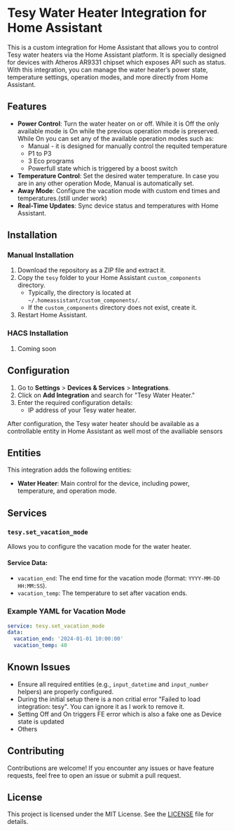 # Tesy Water Heater Integration for Home Assistant

This is a custom integration for Home Assistant that allows you to control Tesy water heaters via the Home Assistant platform. It is specially designed for devices with Atheros AR9331 chipset which exposes API such as status. With this integration, you can manage the water heater’s power state, temperature settings, operation modes, and more directly from Home Assistant.

## Features

- **Power Control**: Turn the water heater on or off. While it is Off the only available mode is On while the previous operation mode is preserved. While On you can set any of the available operation modes such as:
  - Manual - it is designed for manually control the requited temperature
  - P1 to P3 
  - 3 Eco programs
  - Powerfull state which is triggered by a boost switch
- **Temperature Control**: Set the desired water temperature. In case you are in any other operation Mode, Manual is automatically set. 
- **Away Mode**: Configure the vacation mode with custom end times and temperatures.(still under work)
- **Real-Time Updates**: Sync device status and temperatures with Home Assistant.

## Installation

### Manual Installation

1. Download the repository as a ZIP file and extract it.
2. Copy the `tesy` folder to your Home Assistant `custom_components` directory.
   - Typically, the directory is located at `~/.homeassistant/custom_components/`.
   - If the `custom_components` directory does not exist, create it.
3. Restart Home Assistant.

### HACS Installation

1. Coming soon

## Configuration

1. Go to **Settings** > **Devices & Services** > **Integrations**.
2. Click on **Add Integration** and search for "Tesy Water Heater."
3. Enter the required configuration details:
   - IP address of your Tesy water heater.

After configuration, the Tesy water heater should be available as a controllable entity in Home Assistant as well most of the availiable sensors

## Entities

This integration adds the following entities:

- **Water Heater**: Main control for the device, including power, temperature, and operation mode.

## Services

### `tesy.set_vacation_mode`

Allows you to configure the vacation mode for the water heater.

#### Service Data:

- `vacation_end`: The end time for the vacation mode (format: `YYYY-MM-DD HH:MM:SS`).
- `vacation_temp`: The temperature to set after vacation ends.

### Example YAML for Vacation Mode

```yaml
service: tesy.set_vacation_mode
data:
  vacation_end: '2024-01-01 10:00:00'
  vacation_temp: 40
```

## Known Issues

- Ensure all required entities (e.g., `input_datetime` and `input_number` helpers) are properly configured.
- During the initial setup there is a non critial error "Failed to load integration: tesy". You can ignore it as I work to remove it. 
- Setting Off and On triggers FE error which is also a fake one as Device state is updated
- Others

## Contributing

Contributions are welcome! If you encounter any issues or have feature requests, feel free to open an issue or submit a pull request.

## License

This project is licensed under the MIT License. See the [LICENSE](LICENSE) file for details.

